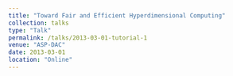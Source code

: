 ```yaml
---
title: "Toward Fair and Efficient Hyperdimensional Computing"
collection: talks
type: "Talk"
permalink: /talks/2013-03-01-tutorial-1
venue: "ASP-DAC"
date: 2013-03-01
location: "Online"
---
```


